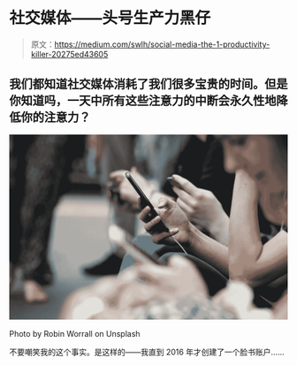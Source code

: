 # 社交媒体——头号生产力黑仔

> 原文：<https://medium.com/swlh/social-media-the-1-productivity-killer-20275ed43605>

## 我们都知道社交媒体消耗了我们很多宝贵的时间。但是你知道吗，一天中所有这些注意力的中断会永久性地降低你的注意力？

![](img/afba1f79941b985569c71796e2548aef.png)

Photo by Robin Worrall on Unsplash

不要嘲笑我的这个事实。是这样的——我直到 2016 年才创建了一个脸书账户……
